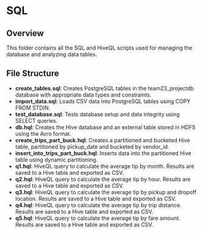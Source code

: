 # SQL

## Overview

This folder contains all the SQL and HiveQL scripts used for managing the database and analyzing data tables.

## File Structure

- **create_tables.sql**: Creates PostgreSQL tables in the team23_projectdb database with appropriate data types and constraints.
- **import_data.sql**: Loads CSV data into PostgreSQL tables using COPY FROM STDIN.
- **test_database.sql**: Tests database setup and data integrity using SELECT queries.
- **db.hql**: Creates the Hive database and an external table stored in HDFS using the Avro format.
- **create_trips_part_buck.hql**: Creates a partitioned and bucketed Hive table, partitioned by pickup_date and bucketed by vendor_id.
- **insert_into_trips_part_buck.hql**: Inserts data into the partitioned Hive table using dynamic partitioning.
- **q1.hql**: HiveQL query to calculate the average tip by month. Results are saved to a Hive table and exported as CSV.
- **q2.hql**: HiveQL query to calculate the average tip by hour. Results are saved to a Hive table and exported as CSV.
- **q3.hql**: HiveQL query to calculate the average tip by pickup and dropoff location. Results are saved to a Hive table and exported as CSV.
- **q4.hql**: HiveQL query to calculate the average tip by trip distance. Results are saved to a Hive table and exported as CSV.
- **q5.hql**: HiveQL query to calculate the average tip by fare amount. Results are saved to a Hive table and exported as CSV.
